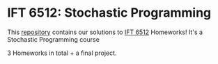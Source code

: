 # IFT 6512: Stochastic Programming
This [repository](https://github.com/devCharaf/IFT-6512) contains our solutions to [IFT 6512](https://admission.umontreal.ca/cours-et-horaires/cours/ift-6512/) Homeworks! It's a Stochastic Programming course

3 Homeworks in total + a final project.
